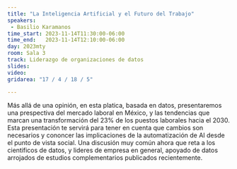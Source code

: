 ```yaml
---
title: "La Inteligencia Artificial y el Futuro del Trabajo"
speakers:
 - Basilio Karamanos
time_start: 2023-11-14T11:30:00-06:00
time_end:   2023-11-14T12:10:00-06:00
day: 2023mty
room: Sala 3
track: Liderazgo de organizaciones de datos
slides: 
video: 
gridarea: "17 / 4 / 18 / 5"

---
```


Más allá de una opinión, en esta platica, basada en datos, presentaremos una prespectiva del mercado laboral en México, y las tendencias que marcan una transformación del 23% de los puestos laborales hacia el 2030. Esta presentación te servirá para tener en cuenta que cambios son necesarios y cononcer las implicaciones de la automatización de AI desde el punto de vista social. Una discusión muy común ahora que reta a los cientificos de datos, y lideres de empresa en general, apoyado de datos arrojados de estudios complementarios publicados recientemente.
